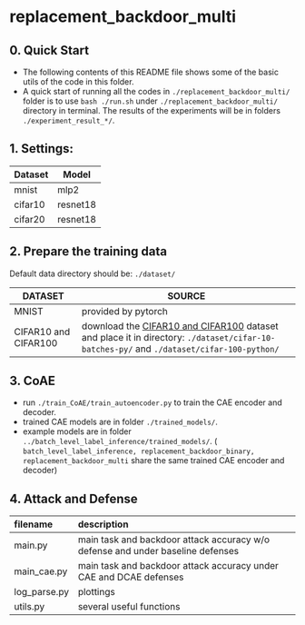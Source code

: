 # replacement_backdoor_multi

## 0. Quick Start
* The following contents of this README file shows some of the basic utils of the code in this folder.
* A quick start of running all the codes in `./replacement_backdoor_multi/` folder is to use `bash ./run.sh` under `./replacement_backdoor_multi/` directory in terminal. The results of the experiments will be in folders `./experiment_result_*/`.

## 1. Settings:

| Dataset  | Model    |
| -------- | -------- |
| mnist    | mlp2     |
| cifar10  | resnet18 |
| cifar20  | resnet18 |

## 2. Prepare the training data

 Default data directory should be: `./dataset/`

| DATASET  | SOURCE                                                       |
| -------- | ------------------------------------------------------------ |
| MNIST    | provided by pytorch                                          |
| CIFAR10 and CIFAR100 | download the [CIFAR10 and CIFAR100](https://www.cs.toronto.edu/~kriz/cifar.html) dataset and place it in directory: `./dataset/cifar-10-batches-py/` and `./dataset/cifar-100-python/`|

## 3. CoAE

* run `./train_CoAE/train_autoencoder.py` to train the CAE encoder and decoder.
* trained CAE models are in folder `./trained_models/`.
* example models are in folder `../batch_level_label_inference/trained_models/`. ( `batch_level_label_inference, replacement_backdoor_binary, replacement_backdoor_multi` share the same trained CAE encoder and decoder)


## 4. Attack and Defense

| filename | description |
| :- | :- |
| main.py | main task and backdoor attack accuracy w/o defense and under baseline defenses |
| main_cae.py | main task and backdoor attack accuracy under CAE and DCAE defenses |
| log_parse.py | plottings |
| utils.py | several useful functions |